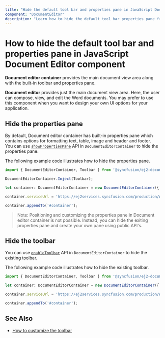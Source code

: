 ```yaml
---
title: "Hide the default tool bar and properties pane in JavaScript DocumentEditor | Syncfusion " 
component: "DocumentEditor" 
description: "Learn how to hide the default tool bar properties pane from the Syncfusion JavaScript Document Editor component." 
---
```


# How to hide the default tool bar and properties pane in JavaScript Document Editor component

**Document editor container** provides the main document view area along with the built-in toolbar and properties pane.

**Document editor** provides just the main document view area. Here, the user can compose, view, and edit the Word documents. You may prefer to use this component when you want to design your own UI options for your application.

## Hide the properties pane

By default, Document editor container has built-in properties pane which contains options for formatting text, table, image and header and footer. You can use [`showPropertiesPane`](../../api/document-editor-container/documentEditorContainerModel/#showpropertiespane) API in `DocumentEditorContainer` to hide the properties pane.

The following example code illustrates how to hide the properties pane.

```typescript
import { DocumentEditorContainer, Toolbar } from '@syncfusion/ej2-documenteditor';

DocumentEditorContainer.Inject(Toolbar);

let container: DocumentEditorContainer = new DocumentEditorContainer({ enableToolbar: true, height: '590px', showPropertiesPane:false });

container.serviceUrl = 'https://ej2services.syncfusion.com/production/web-services/api/documenteditor/';

container.appendTo('#container');
```

>Note: Positioning and customizing the properties pane in Document editor container is not possible. Instead, you can hide the exiting properties pane and create your own pane using public API's.

## Hide the toolbar

You can use [`enableToolbar`](../../api/document-editor-container/documentEditorContainerModel/#enabletoolbar) API in `DocumentEditorContainer` to hide the existing toolbar.

The following example code illustrates how to hide the existing toolbar.

```typescript
import { DocumentEditorContainer, Toolbar } from '@syncfusion/ej2-documenteditor';

let container: DocumentEditorContainer = new DocumentEditorContainer({ enableToolbar: false, height: '590px' });

container.serviceUrl = 'https://ej2services.syncfusion.com/production/web-services/api/documenteditor/';

container.appendTo('#container');
```

## See Also

* [How to customize the toolbar](../../document-editor/how-to/customize-tool-bar)